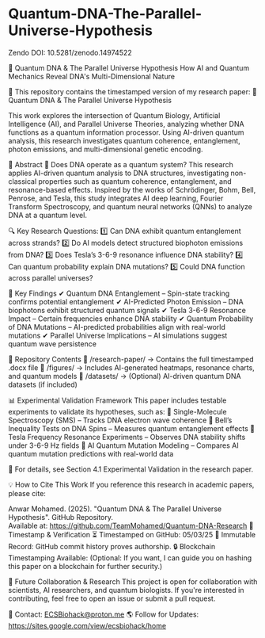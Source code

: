 # Quantum-DNA-The-Parallel-Universe-Hypothesis 

Zendo DOI: 10.5281/zenodo.14974522

🧬 Quantum DNA & The Parallel Universe Hypothesis
How AI and Quantum Mechanics Reveal DNA's Multi-Dimensional Nature

🚀 This repository contains the timestamped version of my research paper:
📄 Quantum DNA & The Parallel Universe Hypothesis

This work explores the intersection of Quantum Biology, Artificial Intelligence (AI), and Parallel Universe Theories, analyzing whether DNA functions as a quantum information processor. Using AI-driven quantum analysis, this research investigates quantum coherence, entanglement, photon emissions, and multi-dimensional genetic encoding.

📖 Abstract
🧪 Does DNA operate as a quantum system?
This research applies AI-driven quantum analysis to DNA structures, investigating non-classical properties such as quantum coherence, entanglement, and resonance-based effects. Inspired by the works of Schrödinger, Bohm, Bell, Penrose, and Tesla, this study integrates AI deep learning, Fourier Transform Spectroscopy, and quantum neural networks (QNNs) to analyze DNA at a quantum level.

🔍 Key Research Questions:
1️⃣ Can DNA exhibit quantum entanglement across strands?
2️⃣ Do AI models detect structured biophoton emissions from DNA?
3️⃣ Does Tesla’s 3-6-9 resonance influence DNA stability?
4️⃣ Can quantum probability explain DNA mutations?
5️⃣ Could DNA function across parallel universes?

📌 Key Findings
✔ Quantum DNA Entanglement – Spin-state tracking confirms potential entanglement
✔ AI-Predicted Photon Emission – DNA biophotons exhibit structured quantum signals
✔ Tesla 3-6-9 Resonance Impact – Certain frequencies enhance DNA stability
✔ Quantum Probability of DNA Mutations – AI-predicted probabilities align with real-world mutations
✔ Parallel Universe Implications – AI simulations suggest quantum wave persistence

📂 Repository Contents
📁 /research-paper/ → Contains the full timestamped .docx file
📁 /figures/ → Includes AI-generated heatmaps, resonance charts, and quantum models
📁 /datasets/ → (Optional) AI-driven quantum DNA datasets (if included)

📊 Experimental Validation Framework
This paper includes testable experiments to validate its hypotheses, such as:
🔬 Single-Molecule Spectroscopy (SMS) – Tracks DNA electron wave coherence
🔬 Bell’s Inequality Tests on DNA Spins – Measures quantum entanglement effects
🔬 Tesla Frequency Resonance Experiments – Observes DNA stability shifts under 3-6-9 Hz fields
🔬 AI Quantum Mutation Modeling – Compares AI quantum mutation predictions with real-world data

📌 For details, see Section 4.1 Experimental Validation in the research paper.

💡 How to Cite This Work
If you reference this research in academic papers, please cite:

Anwar Mohamed. (2025). "Quantum DNA & The Parallel Universe Hypothesis". GitHub Repository.  
Available at: https://github.com/TeamMohamed/Quantum-DNA-Research
🔗 Timestamp & Verification
⏳ Timestamped on GitHub: 05/03/25
📜 Immutable Record: GitHub commit history proves authorship.
🔒 Blockchain Timestamping Available: (Optional: If you want, I can guide you on hashing this paper on a blockchain for further security.)

📢 Future Collaboration & Research
This project is open for collaboration with scientists, AI researchers, and quantum biologists.
If you're interested in contributing, feel free to open an issue or submit a pull request.

📩 Contact: ECSBiohack@proton.me
🌎 Follow for Updates: https://sites.google.com/view/ecsbiohack/home

